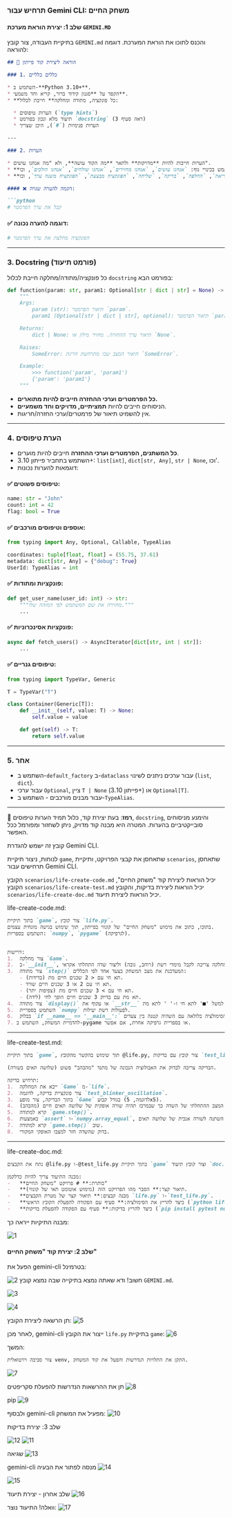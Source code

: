 ### **תרחיש עבור Gemini CLI: משחק החיים**

#### **שלב 1: יצירת הוראת מערכת `GEMINI.MD`**
בתיקיית העבודה, צור קובץ `GEMINI.md` והכנס לתוכו את הוראת המערכת. דוגמה להוראה:
```markdown
## 📘 הוראה ליצירת קוד פייתון

### 1. כללים כלליים

* השתמש ב-**Python 3.10+**.
* הקפד על **סגנון קידוד ברור, קריא וחד משמעי**.
* **כל פונקציה, מתודה ומחלקה** חייבת לכלול:

  * הערות טיפוסים (`type hints`)
  * תיעוד מלא ונכון בפורמט `docstring` (ראה סעיף 3)
  * הערות פנימיות (`#`), היכן שצריך

---

### 2. הערות

* הערות חייבות להיות **מדויקות** ולתאר **מה הקוד עושה**, ולא "מה אנחנו עושים".
* **אסור** להשתמש בכינויי גוף: `אנחנו עושים`, `אנחנו מחזירים`, `אנחנו שולחים`, `אנחנו הולכים`, וכו'.
* **מותר** רק במונחים: `חילוץ`, `ביצוע`, `קריאה`, `החלפה`, `בדיקה`, `שליחה`, `הפונקציה מבצעת`, `הפונקציה משנה ערך`, וכו'.

#### ❌ דוגמה להערה שגויה:

```python
# קבל את ערך הפרמטר
```

#### ✅ דוגמה להערה נכונה:

```python
# הפונקציה מחלצת את ערך הפרמטר
```

---

### 3. Docstring (פורמט תיעוד)

כל פונקציה/מתודה/מחלקה חייבת לכלול `docstring` בפורמט הבא:

```python
def function(param: str, param1: Optional[str | dict | str] = None) -> dict | None:
    """
    Args:
        param (str): תיאור הפרמטר `param`.
        param1 (Optional[str | dict | str], optional): תיאור הפרמטר `param1`. ברירת מחדל `None`.

    Returns:
        dict | None: תיאור ערך ההחזרה. מחזיר מילון או `None`.

    Raises:
        SomeError: תיאור המצב שבו מתרחשת חריגת `SomeError`.

    Example:
        >>> function('param', 'param1')
        {'param': 'param1'}
    """
```

* **כל הפרמטרים וערכי ההחזרה חייבים להיות מתוארים.**
* הניסוחים חייבים להיות **תמציתיים, מדויקים וחד משמעיים**.
* אין להשמיט תיאור של פרמטרים/ערכי החזרה/חריגות.

---

### 4. הערת טיפוסים

* **כל המשתנים, הפרמטרים וערכי ההחזרה** חייבים להיות מוערים.
* השתמש בתחביר פייתון 3.10+: `list[int]`, `dict[str, Any]`, `str | None`, וכו'.
* דוגמאות להערות נכונות:

#### ✅ טיפוסים פשוטים:

```python
name: str = "John"
count: int = 42
flag: bool = True
```

#### ✅ אוספים וטיפוסים מורכבים:

```python
from typing import Any, Optional, Callable, TypeAlias

coordinates: tuple[float, float] = (55.75, 37.61)
metadata: dict[str, Any] = {"debug": True}
UserId: TypeAlias = int
```

#### ✅ פונקציות ומתודות:

```python
def get_user_name(user_id: int) -> str:
    """מחזירה את שם המשתמש לפי המזהה שלו."""
    ...
```

#### ✅ פונקציות אסינכרוניות:

```python
async def fetch_users() -> AsyncIterator[dict[str, int | str]]:
    ...
```

#### ✅ טיפוסים גנריים:

```python
from typing import TypeVar, Generic

T = TypeVar("T")

class Container(Generic[T]):
    def __init__(self, value: T) -> None:
        self.value = value

    def get(self) -> T:
        return self.value
```

---

### 5. אחר

* השתמש ב-`default_factory` ב-`dataclass` עבור ערכים ניתנים לשינוי (`list`, `dict`).
* עבור ערכי `Optional`, ציין `T | None` (פייתון 3.10+) או `Optional[T]`.
* עבור מבנים מורכבים - השתמש ב-`TypeAlias`.

---

📌 **רמז**: בעת יצירת קוד, כלול תמיד הערות טיפוסים, `docstring`, והימנע מניסוחים סובייקטיביים בהערות. המטרה היא מבנה קוד מדויק, ניתן לשחזור ומפורמל ככל האפשר.


קובץ זה ישמש להגדרת Gemini CLI.

לנוחות, ניצור תיקיית `game`, שתאחסן את קבצי הפרויקט, ותיקיית `scenarios`, שתאחסן תרחישים עבור Gemini CLI.

הקובץ `scenarios/life-create-code.md` יכיל הוראות ליצירת קוד "משחק החיים",
הקובץ `scenarios/life-create-test.md` יכיל הוראות ליצירת בדיקות,
והקובץ `scenarios/life-create-doc.md` יכיל הוראות ליצירת תיעוד.

life-create-code.md:
```markdown
בתוך תיקיית `game`, צור קובץ `life.py`.
בתוכו, כתוב את מימוש "משחק החיים" של קונווי בפייתון, תוך שימוש בגישה מונחית עצמים.
השתמש בספריות: `numpy`, `pygame` (לגרפיקה).


דרישות:
1.  צור מחלקה `Game`.
2.  ב-`__init__`, המחלקה צריכה לקבל מימדי רשת (רוחב, גובה) וליצור שדה התחלתי אקראי.
3.  צור מתודה `step()` המעדכנת את מצב המשחק בצעד אחד לפי הכללים:
    - תא חי עם < 2 שכנים חיים מת (בדידות).
    - תא חי עם 2 או 3 שכנים חיים שורד.
    - תא חי עם > 3 שכנים חיים מת (צפיפות יתר).
    - תא מת עם בדיוק 3 שכנים חיים הופך לחי (לידה).
4.  צור מתודה `display()` או עקוף את `__str__` כדי להדפיס את השדה לקונסולה. השתמש בתווים, למשל '■' לתא חי ו-' ' לתא מת.
5.  השתמש בספריית `numpy` לפעולות רשת יעילות.
6.  בבלוק `if __name__ == '__main__':` הוסף דוגמה שיוצרת משחק ומריצה את הסימולציה בלולאה עם השהיה קטנה בין צעדים.
7. להדמיית המשחק, השתמש ב-pygame או בספריית גרפיקה אחרת, אם אפשר.
```

---

life-create-test.md:
```markdown
בתוך תיקיית `game`, תוך שימוש בהקשר מהקובץ @life.py, צור קובץ עם בדיקות `test_life.py`. השתמש בפריימוורק pytest.

הבדיקה צריכה לבדוק את האבולוציה הנכונה של מתנד "מהבהב" פשוט (שלושה תאים בשורה).

תרחיש בדיקה:
1.  ייבא את המחלקה `Game` מ-`life`.
2.  צור פונקציית בדיקה, לדוגמה `test_blinker_oscillation`.
3.  בתוך הבדיקה, צור מופע `Game` בגודל קבוע (לדוגמה, 5x5).
4.  הגדר ידנית את המצב ההתחלתי של השדה כך שבמרכז תהיה שורה אופקית של שלושה תאים חיים (מהבהב).
5.  קרא למתודה `game.step()`.
6.  באמצעות `assert` ו-`numpy.array_equal`, בדוק שהשדה השתנה לשורה אנכית של שלושה תאים.
7.  קרא למתודה `game.step()` שוב.
8.  בדוק שהשדה חזר למצבו האופקי המקורי.
```

---

life-create-doc.md:
```markdown
נתח את הקבצים @life.py ו-@test_life.py בתוך תיקיית `game` וצור קובץ תיעוד `doc.md` על בסיסם.

מבנה התיעוד צריך להיות כדלקמן:
-   **כותרת:** # פרויקט "משחק החיים"
-   **תיאור קצר:** הסבר מהו הפרויקט הזה (מימוש אוטומט תאי של קונווי).
-   **מבנה קבצים:** תיאור קצר של מטרת הקבצים `life.py` ו-`test_life.py`.
-   **כיצד להריץ את הסימולציה:** סעיף עם הפקודה להפעלת הקובץ הראשי (`python life.py`).
-   **כיצד להריץ בדיקות:** סעיף עם הפקודה להפעלת בדיקות (`pip install pytest numpy`, ולאחר מכן `pytest`).
```

מבנה התיקיות ייראה כך:

![1](assets/gemini_cli_3/1.png)

#### **שלב 2: יצירת קוד "משחק החיים"**

הפעל את gemini-cli בטרמינל:

![2](assets/gemini_cli_3/2.png)
חשוב! ודא שאתה נמצא בתיקייה שבה נמצא קובץ `GEMINI.md`.

![3](assets/gemini_cli_3/3.png)

![4](assets/gemini_cli_3/4.png)

תן הרשאה ליצירת הקובץ:
![5](assets/gemini_cli_3/5.png)

לאחר מכן, gemini-cli ייצור את הקובץ `life.py` בתיקיית `game`:
![6](assets/gemini_cli_3/6.png)

המשך:
```bash
צור סביבה וירטואלית venv, התקן את התלויות הנדרשות והפעל את קוד המשחק.
```

![7](assets/gemini_cli_3/7.png)

תן את ההרשאות הנדרשות להפעלת סקריפטים
![8](assets/gemini_cli_3/8.png)

pip
![9](assets/gemini_cli_3/9.png)

ולבסוף gemini-cli מפעיל את המשחק:
![10](assets/gemini_cli_3/10.png)

שלב 3: יצירת בדיקות

![12](assets/gemini_cli_3/12.png)
![11](assets/gemini_cli_3/11.png)

שגיאה
![13](assets/gemini_cli_3/13.png)

gemini-cli מנסה לפתור את הבעיה
![14](assets/gemini_cli_3/14.png)

![15](assets/gemini_cli_3/15.png)

שלב אחרון - יצירת תיעוד
![16](assets/gemini_cli_3/16.png)

וואלה! התיעוד נוצר:
![17](assets/gemini_cli_3/17.png)